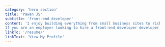 ```yaml
---
category: 'hero section'
title: 'Pawan JS'
subtitle: 'front-end developer'
content: 'I enjoy building everything from small business sites to rich interactive web apps.
If you are an employer looking to hire a front-end developer developer, you can see my resume here.'
linkTo: '/resume/'
linkText: 'View My Profile'
---
```

